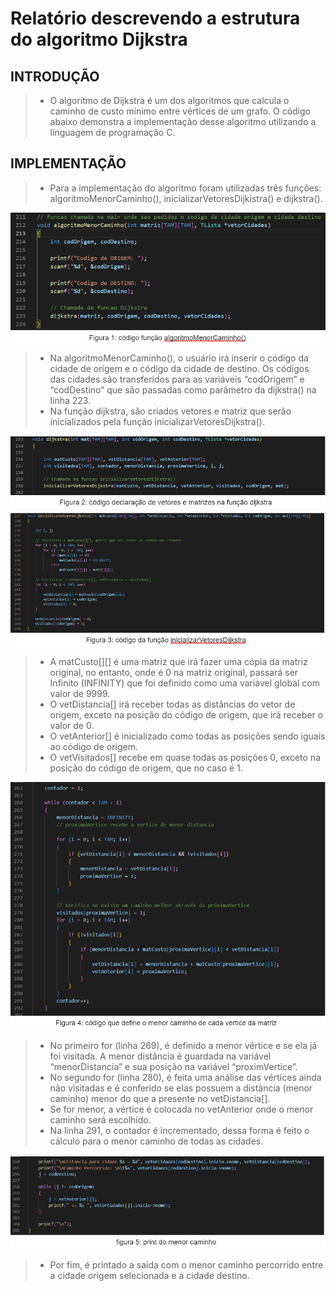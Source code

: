 # Relatório descrevendo a estrutura do algoritmo Dijkstra

## INTRODUÇÃO
> - O algoritmo de Dijkstra é um dos algoritmos que calcula o caminho de custo mínimo entre vértices de um grafo. O código abaixo demonstra a implementação desse algoritmo utilizando a linguagem de programação C.

## IMPLEMENTAÇÃO
> - Para a implementação do algoritmo foram utilizadas três funções: algoritmoMenorCaminho(), inicializarVetoresDijkistra() e dijkstra().
<img src="imgs/img01.png">

> - Na algoritmoMenorCaminho(), o usuário irá inserir o código da cidade de origem e o código da cidade de destino. Os códigos das cidades são transferidos para as variáveis “codOrigem” e “codDestino” que são passadas como parâmetro da dijkstra() na linha 223.
> - Na função dijkstra, são criados vetores e matriz que serão inicializados pela função inicializarVetoresDijkstra().

<img src="imgs/img02.png">
<img src="imgs/img03.png">

> - A matCusto[][] é uma matriz que irá fazer uma cópia da matriz original, no entanto, onde é 0 na matriz original, passará ser Infinito (INFINITY) que foi definido como uma variável global com valor de 9999.
> - O vetDistancia[] irá receber todas as distâncias do vetor de origem, exceto na posição do código de origem, que irá receber o valor de 0.
> - O vetAnterior[] é inicializado como todas as posições sendo iguais ao código de origem.
> - O vetVisitados[] recebe em quase todas as posições 0, exceto na posição do código de origem, que no caso é 1.

<img src="imgs/img04.png">

> - No primeiro for (linha 269), é definido a menor vértice e se ela já foi visitada. A menor distância é guardada na variável “menorDistancia” e sua posição na variável “proximVertice”.
> - No segundo for (linha 280), é feita uma análise das vértices ainda não visitadas e é conferido se elas possuem a distância (menor caminho)  menor do que a presente no vetDistancia[].
> - Se for menor, a vértice é colocada no vetAnterior onde o menor caminho será escolhido.
> - Na linha 291, o contador é incrementado, dessa forma é feito o cálculo para o menor caminho de todas as cidades.

<img src="imgs/img05.png">

> - Por fim, é printado a saída com o menor caminho percorrido entre a cidade origem selecionada e a cidade destino.
